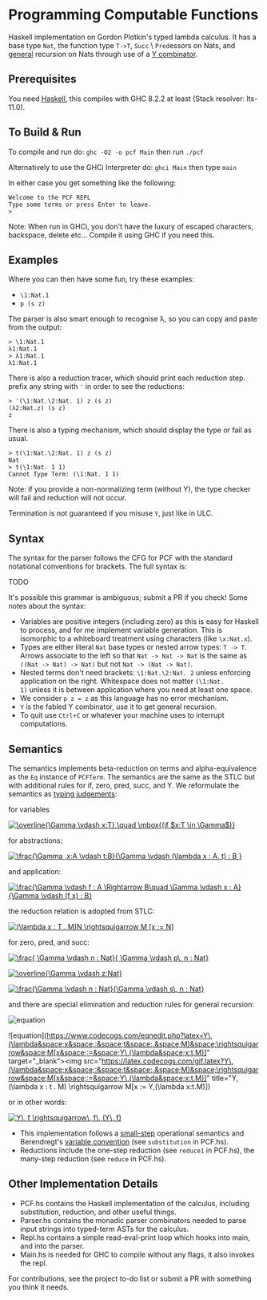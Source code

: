 # Programming Computable Functions
Haskell implementation on Gordon Plotkin's typed lambda calculus. It has a base type `Nat`, the function type `T->T`, `Succ` \\ `Pred`essors on Nats, and [general](https://stackoverflow.com/questions/1712237/how-does-primitive-recursion-differ-from-normal-recursion) recursion on Nats through use of a [Y combinator](https://en.wikipedia.org/wiki/Fixed-point_combinator#Fixed_point_combinators_in_lambda_calculus).

## Prerequisites
You need [Haskell](https://www.haskell.org/), this compiles with GHC 8.2.2 at least (Stack resolver: lts-11.0).

## To Build & Run

To compile and run do:
`ghc -O2 -o pcf Main`
then run `./pcf`

Alternatively to use the GHCi Interpreter do:
`ghci Main`
then type `main`

In either case you get something like the following:
```
Welcome to the PCF REPL
Type some terms or press Enter to leave.
>
```

Note: When run in GHCi, you don't have the luxury of escaped characters, backspace, delete etc...
Compile it using GHC if you need this.

## Examples 
Where you can then have some fun, try these examples:
- `\1:Nat.1`
- `p (s z)`

The parser is also smart enough to recognise λ, so you can copy and paste from the output:
```
> \1:Nat.1
λ1:Nat.1
> λ1:Nat.1
λ1:Nat.1
```

There is also a reduction tracer, which should print each reduction step. prefix any string with `'` in order to see the reductions:
```
> '(\1:Nat.\2:Nat. 1) z (s z)
(λ2:Nat.z) (s z)
z
```

There is also a typing mechanism, which should display the type or fail as usual.
```
> t(\1:Nat.\2:Nat. 1) z (s z)
Nat
> t(\1:Nat. 1 1)
Cannot Type Term: (\1:Nat. 1 1)
```

Note: if you provide a non-normalizing term (without Y), the type checker will fail and reduction will not occur.

Termination is not guaranteed if you misuse `Y`, just like in ULC.

## Syntax 

The syntax for the parser follows the CFG for PCF with the standard notational conventions for brackets. The full syntax is:

TODO

It's possible this grammar is ambiguous; submit a PR if you check! Some notes about the syntax:

- Variables are positive integers (including zero) as this is easy for Haskell to process, and for me implement variable generation. This is isomorphic to a whiteboard treatment using characters (like `\x:Nat.x`).
- Types are either literal `Nat` base types or nested arrow types: `T -> T`. Arrows associate to the left so that `Nat -> Nat -> Nat` is the same as `((Nat -> Nat) -> Nat)` but not `Nat -> (Nat -> Nat)`.
- Nested terms don't need brackets: `\1:Nat.\2:Nat. 2` unless enforcing application on the right. Whitespace does not matter `(\1:Nat.          1)` unless it is between application where you need at least one space.
- We consider `p z = z` as this language has no error mechanism.
- `Y` is the fabled Y combinator, use it to get general recursion. 
- To quit use `Ctrl+C` or whatever your machine uses to interrupt computations.

## Semantics

The semantics implements beta-reduction on terms and alpha-equivalence as the `Eq` instance of `PCFTerm`. The semantics are the same as the STLC but with additional rules for if, zero, pred, succ, and Y. We reformulate the semantics as [typing judgements](https://existentialtype.wordpress.com/2011/03/27/the-holy-trinity/):

for variables

<a href="https://www.codecogs.com/eqnedit.php?latex=\overline{\Gamma&space;\vdash&space;x:T},\quad&space;\mbox{(if&space;$x:T&space;\in&space;\Gamma$)}" target="_blank"><img src="https://latex.codecogs.com/gif.latex?\overline{\Gamma&space;\vdash&space;x:T},\quad&space;\mbox{(if&space;$x:T&space;\in&space;\Gamma$)}" title="\overline{\Gamma \vdash x:T},\quad \mbox{(if $x:T \in \Gamma$)}" /></a>

for abstractions:

<a href="https://www.codecogs.com/eqnedit.php?latex=\frac{\Gamma&space;,x:A&space;\vdash&space;t:B}{\Gamma&space;\vdash&space;(\lambda&space;x&space;:&space;A.&space;t)&space;:&space;B&space;}" target="_blank"><img src="https://latex.codecogs.com/gif.latex?\frac{\Gamma&space;,x:A&space;\vdash&space;t:B}{\Gamma&space;\vdash&space;(\lambda&space;x&space;:&space;A.&space;t)&space;:&space;B&space;}" title="\frac{\Gamma ,x:A \vdash t:B}{\Gamma \vdash (\lambda x : A. t) : B }" /></a>

and application:

<a href="https://www.codecogs.com/eqnedit.php?latex=\frac{\Gamma&space;\vdash&space;f&space;:&space;A&space;\Rightarrow&space;B\quad&space;\Gamma&space;\vdash&space;x&space;:&space;A}{\Gamma&space;\vdash&space;(f&space;x)&space;:&space;B}" target="_blank"><img src="https://latex.codecogs.com/gif.latex?\frac{\Gamma&space;\vdash&space;f&space;:&space;A&space;\Rightarrow&space;B\quad&space;\Gamma&space;\vdash&space;x&space;:&space;A}{\Gamma&space;\vdash&space;(f&space;x)&space;:&space;B}" title="\frac{\Gamma \vdash f : A \Rightarrow B\quad \Gamma \vdash x : A}{\Gamma \vdash (f x) : B}" /></a>

the reduction relation is adopted from STLC:

<a href="https://www.codecogs.com/eqnedit.php?latex=(\lambda&space;x&space;:&space;T&space;.&space;M)N&space;\rightsquigarrow&space;M&space;[x&space;:=&space;N]" target="_blank"><img src="https://latex.codecogs.com/gif.latex?(\lambda&space;x&space;:&space;T&space;.&space;M)N&space;\rightsquigarrow&space;M&space;[x&space;:=&space;N]" title="(\lambda x : T . M)N \rightsquigarrow M [x := N]" /></a>

for zero, pred, and succ:

<a href="https://www.codecogs.com/eqnedit.php?latex=\frac{&space;\Gamma&space;\vdash&space;n&space;:&space;Nat}{&space;\Gamma&space;\vdash&space;p\,&space;n&space;:&space;Nat}" target="_blank"><img src="https://latex.codecogs.com/gif.latex?\frac{&space;\Gamma&space;\vdash&space;n&space;:&space;Nat}{&space;\Gamma&space;\vdash&space;p\,&space;n&space;:&space;Nat}" title="\frac{ \Gamma \vdash n : Nat}{ \Gamma \vdash p\, n : Nat}" /></a>

<a href="https://www.codecogs.com/eqnedit.php?latex=\overline{\Gamma&space;\vdash&space;z:Nat}" target="_blank"><img src="https://latex.codecogs.com/gif.latex?\overline{\Gamma&space;\vdash&space;z:Nat}" title="\overline{\Gamma \vdash z:Nat}" /></a>

<a href="https://www.codecogs.com/eqnedit.php?latex=\frac{\Gamma&space;\vdash&space;n&space;:&space;Nat}{\Gamma&space;\vdash&space;s\,&space;n&space;:&space;Nat}" target="_blank"><img src="https://latex.codecogs.com/gif.latex?\frac{\Gamma&space;\vdash&space;n&space;:&space;Nat}{\Gamma&space;\vdash&space;s\,&space;n&space;:&space;Nat}" title="\frac{\Gamma \vdash n : Nat}{\Gamma \vdash s\, n : Nat}" /></a>

and there are special elimination and reduction rules for general recursion:

![equation](https://latex.codecogs.com/gif.latex?\frac{\Gamma&space;\vdash&space;t&space;:&space;T&space;\rightarrow&space;T}{\Gamma&space;\vdash&space;Y\,t:T})

![equation](https://www.codecogs.com/eqnedit.php?latex=Y\,(\lambda&space;x&space;:&space;t&space;.&space;M)&space;\rightsquigarrow&space;M[x&space;:=&space;Y\,(\lambda&space;x:t.M)]" target="_blank"><img src="https://latex.codecogs.com/gif.latex?Y\,(\lambda&space;x&space;:&space;t&space;.&space;M)&space;\rightsquigarrow&space;M[x&space;:=&space;Y\,(\lambda&space;x:t.M)]" title="Y\,(\lambda x : t . M) \rightsquigarrow M[x := Y\,(\lambda x:t.M)])

or in other words:

<a href="https://www.codecogs.com/eqnedit.php?latex=Y\,&space;f&space;\rightsquigarrow\,&space;f\,&space;(Y\,&space;f)" target="_blank"><img src="https://latex.codecogs.com/gif.latex?Y\,&space;f&space;\rightsquigarrow\,&space;f\,&space;(Y\,&space;f)" title="Y\, f \rightsquigarrow\, f\, (Y\, f)" /></a>

- This implementation follows a [small-step](https://cs.stackexchange.com/questions/43294/difference-between-small-and-big-step-operational-semantics) operational semantics and Berendregt's [variable convention](https://cs.stackexchange.com/questions/69323/barendregts-variable-convention-what-does-it-mean) (see `substitution` in PCF.hs). 
- Reductions include the one-step reduction (see `reduce1` in PCF.hs), the many-step reduction (see `reduce` in PCF.hs). 

## Other Implementation Details
- PCF.hs contains the Haskell implementation of the calculus, including substitution, reduction, and other useful things.
- Parser.hs contains the monadic parser combinators needed to parse input strings into typed-term ASTs for the calculus.
- Repl.hs contains a simple read-eval-print loop which hooks into main, and into the parser.
- Main.hs is needed for GHC to compile without any flags, it also invokes the repl.

For contributions, see the project to-do list or submit a PR with something you think it needs.



